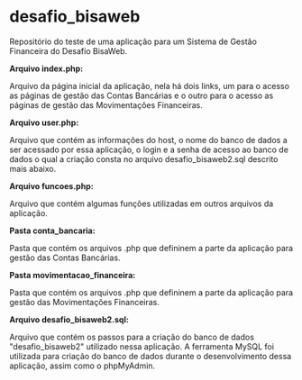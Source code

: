 # desafio_bisaweb

Repositório do teste de uma aplicação para um Sistema de Gestão Financeira do Desafio BisaWeb.

**Arquivo index.php:**

Arquivo da página inicial da aplicação, nela há dois links, um para o acesso as páginas de gestão das Contas Bancárias e o outro para o acesso as páginas de gestão das Movimentações Financeiras.

**Arquivo user.php:**

Arquivo que contém as informações do host, o nome do banco de dados a ser acessado por essa aplicação, o login e a senha de acesso ao banco de dados o qual a criação consta no arquivo desafio_bisaweb2.sql descrito mais abaixo.

**Arquivo funcoes.php:**

Arquivo que contém algumas funções utilizadas em outros arquivos da aplicação.

**Pasta conta_bancaria:**

Pasta que contém os arquivos .php que defininem a parte da aplicação para gestão das Contas Bancárias.

**Pasta movimentacao_financeira:**

Pasta que contém os arquivos .php que defininem a parte da aplicação para gestão das Movimentações Financeiras.

**Arquivo desafio_bisaweb2.sql:**

Arquivo que contém os passos para a criação do banco de dados "desafio_bisaweb2" utilizado nessa aplicação. A ferramenta MySQL foi utilizada para criação do banco de dados durante o desenvolvimento dessa aplicação, assim como o phpMyAdmin.
